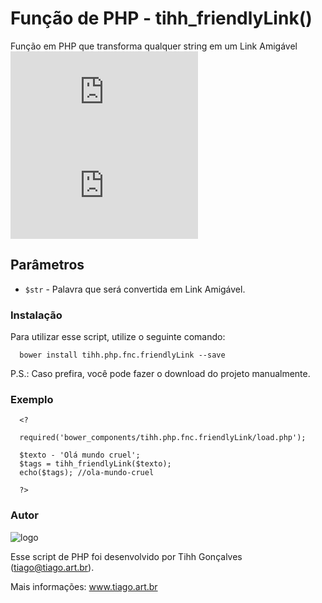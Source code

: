 # Função de PHP - tihh_friendlyLink()
Função em PHP que transforma qualquer string em um Link Amigável
[![Versão](http://app.tiago.art.br/flags/version.php?path=tihhgoncalves/tihh.php.fnc.friendlyLink)](/releases.md)
[![Versão](http://app.tiago.art.br/flags/size.php?path=tihhgoncalves/tihh.php.fnc.friendlyLink)](/releases.md)

## Parâmetros
 * ```$str``` - Palavra que será convertida em Link Amigável.

### Instalação
Para utilizar esse script, utilize o seguinte comando:

```
  bower install tihh.php.fnc.friendlyLink --save
```

P.S.: Caso prefira, você pode fazer o download do projeto manualmente.

### Exemplo
```
  <?
  
  required('bower_components/tihh.php.fnc.friendlyLink/load.php');
  
  $texto - 'Olá mundo cruel';
  $tags = tihh_friendlyLink($texto);
  echo($tags); //ola-mundo-cruel
  
  ?>
```
### Autor
![logo](https://raw.githubusercontent.com/tihhgoncalves/tihh.php.fnc.getTags/master/logo.png)

Esse script de PHP foi desenvolvido por Tihh Gonçalves (tiago@tiago.art.br). 

Mais informações: www.tiago.art.br
